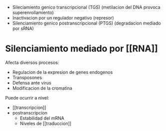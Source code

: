 - Sileciamiento genico transcripcional (TGS) (metilacion del DNA provoca superenrollamiento)
- Inactivacion por un regulador negativo (represor)
- Silenciamiento genico postranscripcional (PTGS) (degradacion mediado por sRNA)


# Silenciamiento mediado por [[RNA]]

Afecta diversos procesos:
- Regulacion de la expresion de genes endogenos
- Transposones
- Defensa ante virus
- Modificacion de la cromatina

Puede ocurrir a nivel:
- [[transcripcion]]
- postranscripcion
	- Estabilidad del mRNA
	- Niveles de [[traduccion]]